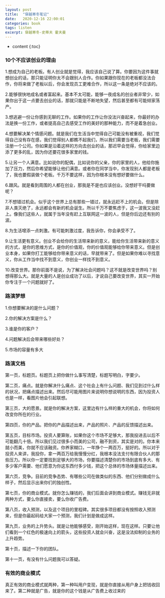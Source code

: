 ```yaml
---
layout: post
title:  "穿越寒冬笔记"
date:   2020-12-16 22:00:01
categories: book
tags: listen
excerpt: 穿越寒冬-史蒂夫 霍夫曼
---
```

* content
{:toc}  

### 10个不应该创业的理由

1.想成为自己的老板。有人创业就是觉得，我应该自己说了算。你要因为这件事就想创业的话，那只能证明你太不会跟别人合作。你如果跟你现在的老板都没法合作，你将来做了老板以后，你会发现员工更难合作，所以这一条是绝对不应该的。

2.能够很快地成名或者富起来。基本不太可能，能够一夜成名的创业者非常少，如果你出于这一点要去创业的话，那就只能是不断地失望，然后甚至都有可能倾家荡产。

3.想逃避一份让你感到无聊的工作。如果你的工作让你没法兴奋起来，你最好的办法是换一份工作，或者提高自己去感受工作的美好的那种能力，而不是着急创业。

4.想要解决某个情感问题。就是我们在生活当中觉得自己可能没有被重视，我们觉得自己没有存在感，我们觉得别人都瞧不起我们，所以我们需要当老板，我们需要注册一个公司。你如果是沿着这样的方向去创业的话，那迟早会觉得，你给家里边添了更多的乱，因为你还要花很多家里的钱。

5.让另一个人满意。比如说你的配偶，比如说你的父亲，你的家里的人，他给你施加了压力，然后你希望能够让他们满意。或者你在同学当中，你发现别人都是老板了，我也要假装做个老板。千万不要这样，因为你根本没有想好要做什么。

6.跟风。就是看到周围的人都在创业，那我是不是也应该创业。没想好干吗要做呢？

7.不想错过机会。似乎这个世界上总有那些一错过，就永远赶不上的机会。但是除非人类灭绝了，永远都会有新的机会诞生。所以千万不要焦虑于，这一波我又没赶上。像我们这些人，就属于当年没有赶上互联网这一波的人，但是你后边还有别的波。

8.为生活增添一点刺激。有可能刺激过度，我告诉你，你会承受不了。

9.让生活更有意义。创业不会给你的生活带来新的意义，能给你生活带来新的意义的方式，是你的思维方式，是你的价值观，你的价值观能够给你带来意义。但是创业本身，如果你打工能够给你带来意义的话，早就带来了。但是如果你难以寻找意义，你从工作当中找不到意义，你创业一样找不到意义。

10.改变世界。那你前面不是说，为了解决社会问题吗？这不就是改变世界吗？别想得那么大。就是大量的人是创业成功了以后，才说自己要改变世界，其实一开始你专注于一个问题就好了。

### 路演梦想

1.你想要解决的是什么问题？

2.你的解决方案是什么？

3.谁是你的客户？

4.问题解决后会带来哪些好处？

5.市场的容量有多大

### 路演文档

第一页，标题页。标题页上把你做什么事写清楚，标题写明白，字要少。

 

第二页，痛点。就是你解决什么痛点、这个社会上有什么问题、我们见到过什么样的状况，把痛点描述出来。然后尽可能用图片来说明你想说明的东西，因为投资人也是一样，看图片他会引起联想。

 

第三页，大的愿景。就是你的解决方案，这里边有什么样的重大的机会，你将如何改变你所在的行业。

 

第四页，你的产品。把你的产品描述出来，产品的照片、产品的反馈描述出来。

 

第五页，目标市场。投资人要算账，如果你这个市场不足够大，那我投进去以后不可能翻几十倍。所以我们见过很多小而美的公司，融不到资，其实是对的。你本来就小而美，你就不应该融资。你养家糊口，一年挣个一两百万，挺好的。所以对于投资人来讲，我投你，拿一两百万给我慢慢分红，我根本没法支付有限合伙人的那些压力。所以你一定要找到足够大的市场，你要描述清楚你的市场到底有多大、有多少客户需要、他们愿意为你这东西付多少钱，把这个总体的市场体量描述出来。

 

第六页，竞争。目前的竞争态势、有哪些公司在做类似的东西、他们分别做成什么样子，然后显示出来你们的独创性。

 

第七页，你的商业模式。就你怎么赚钱的，我们后面会讲到商业模式。赚钱无非就两种方式，要么你直接卖，要么你收广告费。

 

第八页，收入预测，以及这个项目的里程碑。其实很多项目都没有按照收入预测来，但是你最起码给大家一个预测，我们计划是做成这样。

 

第九页，业务的上升势头。就是让他能够感受，刚开始这样，现在这样。只要让他们看到一个红色的极速向上的箭头，这些投资人就会兴奋，这是没法抑制的业务的上升趋势。

 

第十页，描述一下你的团队。

 

第十一页，有没有什么问题我可以答疑。

### 有效的商业模式

真正有效的商业模式就两种，第一种叫用户变现，就是你直接从用户身上把钱收回来了。第二种就是广告，就是你的这个钱是从广告费上收过来的